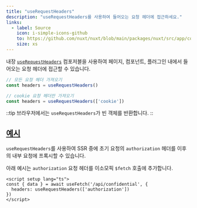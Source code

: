 ```yaml
---
title: "useRequestHeaders"
description: "useRequestHeaders를 사용하여 들어오는 요청 헤더에 접근하세요."
links:
  - label: Source
    icon: i-simple-icons-github
    to: https://github.com/nuxt/nuxt/blob/main/packages/nuxt/src/app/composables/ssr.ts
    size: xs
---
```


내장 [`useRequestHeaders`](/docs/api/composables/use-request-headers) 컴포저블을 사용하여 페이지, 컴포넌트, 플러그인 내에서 들어오는 요청 헤더에 접근할 수 있습니다.

```js
// 모든 요청 헤더 가져오기
const headers = useRequestHeaders()

// cookie 요청 헤더만 가져오기
const headers = useRequestHeaders(['cookie'])
```

::tip
브라우저에서는 `useRequestHeaders`가 빈 객체를 반환합니다.
::

## [예시](#example)

`useRequestHeaders`를 사용하여 SSR 중에 초기 요청의 `authorization` 헤더를 이후의 내부 요청에 프록시할 수 있습니다.

아래 예시는 `authorization` 요청 헤더를 이소모픽 `$fetch` 호출에 추가합니다.

```vue [pages/some-page.vue]
<script setup lang="ts">
const { data } = await useFetch('/api/confidential', {
  headers: useRequestHeaders(['authorization'])
})
</script>
```
